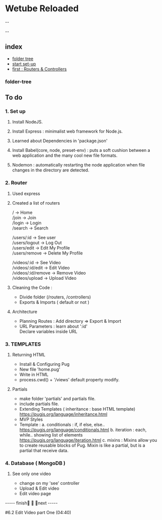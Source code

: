 # Wetube Reloaded
--

--

## index

- [folder tree](#folder-tree)
- [start set-up](#1-set-up)
- [first : Routers & Controllers](#2-router)

### folder-tree

## To do

### 1. Set up

1. Install NodeJS.

2. Install Express : minimalist web framework for Node.js.

3. Learned about Dependencies in 'package.json'

4. Install Babel(core, node, preset-env) : puts a soft cushion between a web application and the many cool new file formats.

5. Nodemon : automatically restarting the node application when file changes in the directory are detected.

### 2. Router

1. Used express

2. Created a list of routers    
    
   / -> Home    
   /join -> Join    
   /login -> Login    
   /search -> Search    
    
   /users/:id -> See user    
   /users/logout -> Log Out    
   /users/edit -> Edit My Profile    
   /users/remove -> Delete My Profile  

   /videos/:id -> See Video    
   /videos/:id/edit -> Edit Video    
   /videos/:id/remove -> Remove Video   
   /videos/upload -> Upload Video    
    
3. Cleaning the Code :
    
   - Divide folder (/routers, /controllers)
   - Exports & Imports ( default or not )    
         
4. Architecture    
    
   - Planning Routes : Add directory => Export & Import
   - URL Parameters : learn about ':id'  
      Declare variables inside URL

### 3. TEMPLATES

1. Returning HTML

   - Install & Configuring Pug    
   - New file 'home.pug'    
   - Write in HTML    
   - process.cwd() + '/views' default property modify.
      
2. Partials    
    
   - make folder 'partials' and partials file.    
   - include partials file.    
   - Extending Templates ( inheritance : base HTML template)
      https://pugjs.org/language/inheritance.html

   + MVP Styles

   - Template :
      a. conditionals : if, if else, else..
         https://pugjs.org/language/conditionals.html
      b. iteration : each, while.. showing list of elements 
         https://pugjs.org/language/iteration.html
      c. mixins : Mixins allow you to create reusable blocks of Pug.
         Mixin is like a partial, but is a partial that receive data.
   
### 4. Database ( MongoDB )

1. See only one video

   - change on my 'see' controller    
   - Upload & Edit video    
   - Edit video page
       
----- finish🔺 🔰 🔻next -----    
    
   #6.2 Edit Video part One (04:40)

